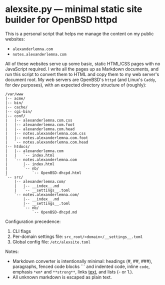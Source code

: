 # alexsite.py — minimal static site builder for OpenBSD httpd

This is a personal script that helps me manage the content on my public websites:

- `alexanderlemna.com`
- `notes.alexanderlemna.com`

All of these websites serve up some basic, static HTML/CSS pages with no JavaScript required. I write all the pages up as Markdown documents, and run this script to convert them to HTML and copy them to my web server's document root. My web servers are OpenBSD's `httpd` (and Linux's `Caddy`, for dev purposes), with an expected directory structure of (roughly):

```
/var/www
|-- acme/
|-- bin/
|-- cache/
|-- cgi-bin/
|-- conf/
|   |-- alexanderlemna.com.css
|   |-- alexanderlemna.com.foot
|   |-- alexanderlemna.com.head
|   |-- notes.alexanderlemna.com.css
|   |-- notes.alexanderlemna.com.foot
|   `-- notes.alexanderlemna.com.head
|-- htdocs/
|   |-- alexanderlemna.com
|   |   `-- index.html
|   `-- notes.alexanderlemna.com
|       |-- index.html
|       `-- nb/
|           `-- OpenBSD-dhcpd.html
`-- src/
    |-- alexanderlemna.com/
    |   |-- __index__.md
    |   `-- __settings__.toml
    `-- notes.alexanderlemna.com/
        |-- __index__.md
        |-- __settings__.toml
        `-- nb/
            `-- OpenBSD-dhcpd.md
```

Configuration precedence:
1) CLI flags
2) Per-domain settings file: `src_root/<domain>/__settings__.toml`
3) Global config file: `/etc/alexsite.toml`

Notes:
- Markdown converter is intentionally minimal: headings (#, ##, ###),
  paragraphs, fenced code blocks ``` and indented code, inline `code`,
  emphasis `*em*` and `**strong**`, links [text](url), and lists (- or 1.).
- All unknown markdown is escaped as plain text.
